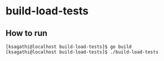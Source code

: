 # build-load-tests

## How to run
```
[ksagathi@localhost build-load-tests]$ go build
[ksagathi@localhost build-load-tests]$ ./build-load-tests
```